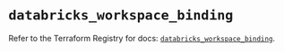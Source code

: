 # `databricks_workspace_binding`

Refer to the Terraform Registry for docs: [`databricks_workspace_binding`](https://registry.terraform.io/providers/databricks/databricks/1.82.0/docs/resources/workspace_binding).

